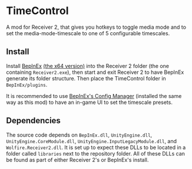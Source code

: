 # TimeControl
 
A mod for Receiver 2, that gives you hotkeys to toggle media mode and to set the media-mode-timescale to one of 5 configurable timescales.

## Install

Install [BepInEx](https://github.com/BepInEx/BepInEx) [(the x64 version)](https://github.com/BepInEx/BepInEx/releases/tag/v5.4.5) into the Receiver 2 folder (the one containing `Receiver2.exe`), then start and exit Receiver 2 to have BepInEx generate its folder structure.
Then place the TimeControl folder in `BepInEx/plugins`.

It is recommended to use [BepInEx's Config Manager](https://github.com/BepInEx/BepInEx.ConfigurationManager) (installed the same way as this mod) to have an in-game UI to set the timescale presets.

## Dependencies

The source code depends on `BepInEx.dll`, `UnityEngine.dll`, `UnityEngine.CoreModule.dll`, `UnityEngine.InputLegacyModule.dll`, and `Wolfire.Receiver2.dll`. It is set up to expect these DLLs to be located in a folder called `libraries` next to the repository folder. All of these DLLs can be found as part of either Receiver 2's or BepInEx's install.
